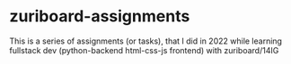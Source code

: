 # zuriboard-assignments
This is a series of assignments (or tasks),
that I did in 2022 while learning fullstack dev (python-backend html-css-js frontend) with zuriboard/14IG 

